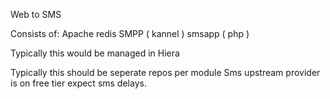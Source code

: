 Web to SMS 

Consists of:
Apache
redis
SMPP ( kannel )
smsapp ( php )

Typically this would be managed in Hiera

Typically this should be seperate repos per module
Sms upstream provider is on free tier expect sms delays.

